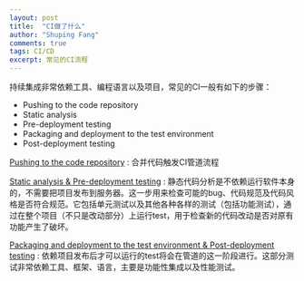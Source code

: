 ```yaml
---
layout: post
title:  "CI做了什么"
author: "Shuping Fang"
comments: true
tags: CI/CD
excerpt: 常见的CI流程
---
```


持续集成非常依赖工具、编程语言以及项目，常见的CI一般有如下的步骤：<br>
- Pushing to the code repository
- Static analysis
- Pre-deployment testing
- Packaging and deployment to the test environment
- Post-deployment testing

<ins>Pushing to the code repository</ins> : 合并代码触发CI管道流程

<ins>Static analysis & Pre-deployment testing</ins> : 静态代码分析是不依赖运行软件本身的，不需要把项目发布到服务器。这一步用来检查可能的bug、代码规范及代码风格是否符合规范。它包括单元测试以及其他各种各样的测试（包括功能测试），通过在整个项目（不只是改动部分）上运行test，用于检查新的代码改动是否对原有功能产生了破坏。

<ins>Packaging and deployment to the test environment & Post-deployment testing</ins> : 依赖项目发布后才可以运行的test将会在管道的这一阶段进行。这部分测试非常依赖工具、框架、语言，主要是功能性集成以及性能测试。
